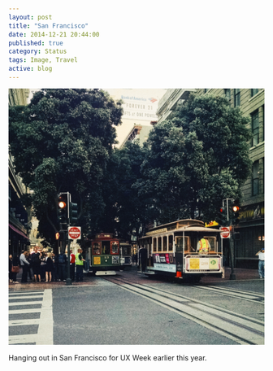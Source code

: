 ```yaml
---
layout: post
title: "San Francisco"
date: 2014-12-21 20:44:00
published: true
category: Status
tags: Image, Travel
active: blog
---
```


<img src="/assets/2014/12/san-francisco.jpg" class="img-responsive" alt="UX Week 2014" />

Hanging out in San Francisco for UX Week earlier this year.
